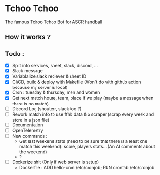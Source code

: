 # Tchoo Tchoo

The famous Tchoo Tchoo Bot for ASCR handball

## How it works ?

## Todo :
- [x] Split into services, sheet, slack, discord, ...
- [x] Slack message
- [x] Variablalize slack reciever & sheet ID
- [x] CI/CD, build & deploy with Makefile (Won't do with github action because my server is local)
- [x] Cron : tuesday & thursday, men and women
- [x] Get next match houre, team, place if we play (maybe a message when there is no match)
- [ ] Discord Log (shouterr, slack too ?)
- [ ] Rework match info to use ffhb data & a scraper (scrap every week and store in a json file)
- [ ] Documentation
- [ ] OpenTelemetry
- [ ] New commands :
  - Get last weekend stats (need to be sure that there is a least one match this weekend): score, players stats... (An AI comments about the weekend)
  - ?
- [ ] Dockerize shit (Only if web server is setup)
  - Dockerfile : ADD hello-cron /etc/cronjob; RUN crontab /etc/cronjob
